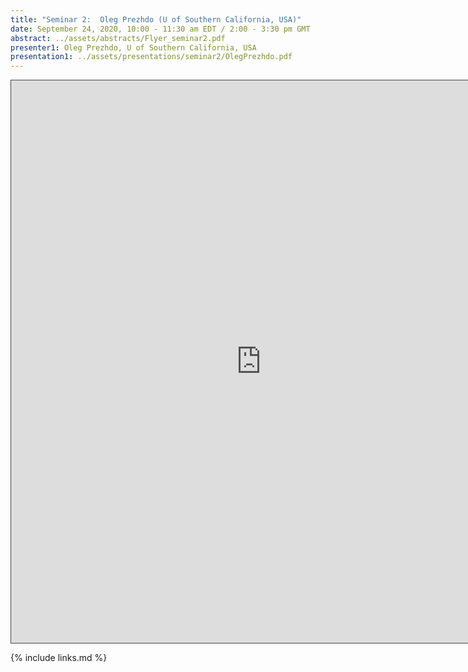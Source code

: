 ```yaml
---
title: "Seminar 2:  Oleg Prezhdo (U of Southern California, USA)"
date: September 24, 2020, 10:00 - 11:30 am EDT / 2:00 - 3:30 pm GMT
abstract: ../assets/abstracts/Flyer_seminar2.pdf
presenter1: Oleg Prezhdo, U of Southern California, USA
presentation1: ../assets/presentations/seminar2/OlegPrezhdo.pdf
---
```


<iframe src="https://ub.hosted.panopto.com/Panopto/Pages/Embed.aspx?id=a972d24d-217b-4cd5-a0cb-ac4001078a99
&autoplay=false&offerviewer=true&showtitle=true&showbrand=false&start=0&interactivity=all" height="900" width="800"
 style="border: 1px solid #464646;" allowfullscreen allow="autoplay"></iframe>
 
{% include links.md %}

